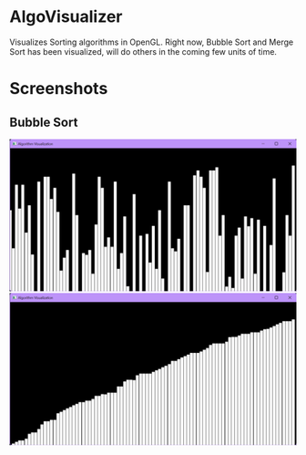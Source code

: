 # AlgoVisualizer
 Visualizes Sorting algorithms in OpenGL.
 Right now, Bubble Sort and Merge Sort has been visualized, will do others in the coming few units of time.

# Screenshots
## Bubble Sort
![Bubble Sort](SS1.png)
![Bubble Sort](SS2.png)
